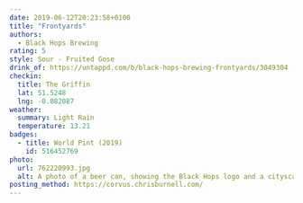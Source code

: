 ```yaml
---
date: 2019-06-12T20:23:58+0100
title: "Frontyards"
authors:
  - Black Hops Brewing
rating: 5
style: Sour - Fruited Gose
drink_of: https://untappd.com/b/black-hops-brewing-frontyards/3049304
checkin:
  title: The Griffin
  lat: 51.5248
  lng: -0.082087
weather:
  summary: Light Rain
  temperature: 13.21
badges:
  - title: World Pint (2019)
    id: 516452769
photo:
  url: 762220993.jpg
  alt: A photo of a beer can, showing the Black Hops logo and a cityscape painting in the background
posting_method: https://corvus.chrisburnell.com/
---
```

